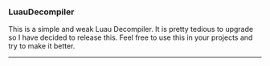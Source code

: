 ### LuauDecompiler
This is a simple and weak Luau Decompiler. It is pretty tedious to upgrade so I have decided to release this. Feel free to use this in your projects and try to make it better.
*********************************************************************************

